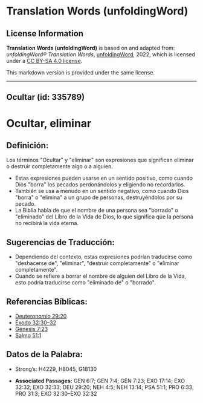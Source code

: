 # Translation Words (unfoldingWord)

## License Information

**Translation Words (unfoldingWord)** is based on and adapted from: _unfoldingWord® Translation Words_, [unfoldingWord](https://unfoldingword.org/utw), 2022, which is licensed under a [CC BY-SA 4.0 license](https://creativecommons.org/licenses/by-sa/4.0/legalcode.en).

This markdown version is provided under the same license.



--------------------------------

## Ocultar (id: 335789)

Ocultar, eliminar
=================

Definición:
-----------

Los términos "Ocultar" y "eliminar" son expresiones que significan eliminar o destruir completamente algo o a alguien.

* Estas expresiones pueden usarse en un sentido positivo, como cuando Dios "borra" los pecados perdonándolos y eligiendo no recordarlos.
* También se usa a menudo en un sentido negativo, como cuando Dios "borra" o "elimina" a un grupo de personas, destruyéndolos por su pecado.
* La Biblia habla de que el nombre de una persona sea "borrado" o "eliminado" del Libro de la Vida de Dios, lo que significa que la persona no recibirá la vida eterna.

Sugerencias de Traducción:
--------------------------

* Dependiendo del contexto, estas expresiones podrían traducirse como "deshacerse de", "eliminar", "destruir completamente" o "eliminar completamente".
* Cuando se refiere a borrar el nombre de alguien del Libro de la Vida, esto podría traducirse como "eliminado de" o "borrado".

Referencias Bíblicas:
---------------------

* [Deuteronomio 29:20](https://ref.ly/Deut29:20)
* [Éxodo 32:30–32](https://ref.ly/Exod32:30-Exod32:32)
* [Génesis 7:23](https://ref.ly/Gen7:23)
* [Salmo 51:1](https://ref.ly/Ps51:1)

Datos de la Palabra:
--------------------

* Strong’s: H4229, H8045, G18130

* **Associated Passages:** GEN 6:7; GEN 7:4; GEN 7:23; EXO 17:14; EXO 32:32; EXO 32:33; DEU 29:20; NEH 4:5; NEH 13:14; PSA 51:1; PRO 6:33; PRO 31:3; EXO 32:30–EXO 32:32

